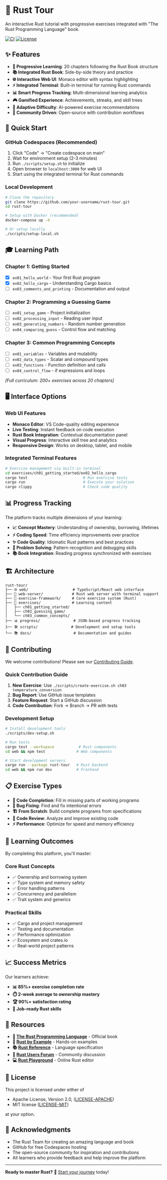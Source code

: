 # 🦀 Rust Tour

An interactive Rust tutorial with progressive exercises integrated with "The Rust Programming Language" book.

[![CI](https://github.com/your-username/rust-tour/workflows/CI/badge.svg)](https://github.com/your-username/rust-tour/actions)
[![License](https://img.shields.io/badge/license-MIT%20OR%20Apache--2.0-blue.svg)](LICENSE)

## ✨ Features

- **🎯 Progressive Learning**: 20 chapters following the Rust Book structure
- **📚 Integrated Rust Book**: Side-by-side theory and practice
- **🌐 Interactive Web UI**: Monaco editor with syntax highlighting
- **⚡ Integrated Terminal**: Built-in terminal for running Rust commands  
- **📊 Smart Progress Tracking**: Multi-dimensional learning analytics
- **🎮 Gamified Experience**: Achievements, streaks, and skill trees
- **🔄 Adaptive Difficulty**: AI-powered exercise recommendations
- **👥 Community Driven**: Open-source with contribution workflows

## 🚀 Quick Start

### GitHub Codespaces (Recommended)
1. Click "Code" → "Create codespace on main"
2. Wait for environment setup (2-3 minutes)
3. Run `./scripts/setup.sh` to initialize
4. Open browser to `localhost:3000` for web UI
5. Start using the integrated terminal for Rust commands

### Local Development
```bash
# Clone the repository
git clone https://github.com/your-username/rust-tour.git
cd rust-tour

# Setup with Docker (recommended)
docker-compose up -d

# Or setup locally
./scripts/setup-local.sh
```

## 🎓 Learning Path

### Chapter 1: Getting Started
- [x] `ex01_hello_world` - Your first Rust program
- [x] `ex02_hello_cargo` - Understanding Cargo basics
- [ ] `ex03_comments_and_printing` - Documentation and output

### Chapter 2: Programming a Guessing Game  
- [ ] `ex01_setup_game` - Project initialization
- [ ] `ex02_processing_input` - Reading user input
- [ ] `ex03_generating_numbers` - Random number generation
- [ ] `ex04_comparing_guess` - Control flow and matching

### Chapter 3: Common Programming Concepts
- [ ] `ex01_variables` - Variables and mutability
- [ ] `ex02_data_types` - Scalar and compound types
- [ ] `ex03_functions` - Function definition and calls
- [ ] `ex04_control_flow` - if expressions and loops

*[Full curriculum: 200+ exercises across 20 chapters]*

## 🖥️ Interface Options

### Web UI Features
- **Monaco Editor**: VS Code-quality editing experience
- **Live Testing**: Instant feedback on code execution
- **Rust Book Integration**: Contextual documentation panel
- **Visual Progress**: Interactive skill tree and analytics
- **Responsive Design**: Works on desktop, tablet, and mobile

### Integrated Terminal Features  
```bash
# Exercise management via built-in terminal
cd exercises/ch01_getting_started/ex02_hello_cargo
cargo test                         # Run exercise tests
cargo run                          # Execute your solution
cargo clippy                       # Check code quality
```

## 📊 Progress Tracking

The platform tracks multiple dimensions of your learning:

- **📈 Concept Mastery**: Understanding of ownership, borrowing, lifetimes
- **⚡ Coding Speed**: Time efficiency improvements over practice
- **✨ Code Quality**: Idiomatic Rust patterns and best practices
- **🎯 Problem Solving**: Pattern recognition and debugging skills
- **📚 Book Integration**: Reading progress synchronized with exercises

## 🏗️ Architecture

```
rust-tour/
├── 🌐 web/                    # TypeScript/React web interface
├── 🦀 web-server/             # Rust web server with terminal support
├── 🔧 exercise-framework/     # Core exercise system (Rust)
├── 📝 exercises/              # Learning content
│   ├── ch01_getting_started/
│   ├── ch02_guessing_game/
│   └── ch03_common_concepts/
├── 📊 progress/               # JSON-based progress tracking
├── 🛠️ scripts/               # Development and setup tools
└── 📚 docs/                   # Documentation and guides
```

## 🤝 Contributing

We welcome contributions! Please see our [Contributing Guide](CONTRIBUTING.md).

### Quick Contribution Guide
1. **New Exercise**: Use `./scripts/create-exercise.sh ch03 temperature_conversion`
2. **Bug Report**: Use GitHub issue templates
3. **Feature Request**: Start a GitHub discussion
4. **Code Contribution**: Fork → Branch → PR with tests

### Development Setup
```bash
# Install development tools
./scripts/dev-setup.sh

# Run tests
cargo test --workspace           # Rust components
cd web && npm test              # Web components

# Start development servers
cargo run --package rust-tour   # Rust backend
cd web && npm run dev           # Frontend
```

## 📋 Exercise Types

- **📝 Code Completion**: Fill in missing parts of working programs
- **🐛 Bug Fixing**: Find and fix intentional errors
- **🏗️ From Scratch**: Build complete programs from specifications  
- **👀 Code Review**: Analyze and improve existing code
- **⚡ Performance**: Optimize for speed and memory efficiency

## 🎯 Learning Outcomes

By completing this platform, you'll master:

### Core Rust Concepts
- ✅ Ownership and borrowing system
- ✅ Type system and memory safety
- ✅ Error handling patterns
- ✅ Concurrency and parallelism
- ✅ Trait system and generics

### Practical Skills  
- ✅ Cargo and project management
- ✅ Testing and documentation
- ✅ Performance optimization
- ✅ Ecosystem and crates.io
- ✅ Real-world project patterns

## 📈 Success Metrics

Our learners achieve:
- **📊 85%+ exercise completion rate**
- **⏱️ 2-week average to ownership mastery**
- **🏆 90%+ satisfaction rating**
- **💼 Job-ready Rust skills**

## 🔗 Resources

- **📖 [The Rust Programming Language](https://doc.rust-lang.org/book/)** - Official book
- **🦀 [Rust by Example](https://doc.rust-lang.org/rust-by-example/)** - Hands-on examples
- **📚 [Rust Reference](https://doc.rust-lang.org/reference/)** - Language specification
- **💬 [Rust Users Forum](https://users.rust-lang.org/)** - Community discussion
- **💻 [Rust Playground](https://play.rust-lang.org/)** - Online Rust editor

## 📄 License

This project is licensed under either of
- Apache License, Version 2.0, ([LICENSE-APACHE](LICENSE-APACHE))
- MIT license ([LICENSE-MIT](LICENSE-MIT))

at your option.

## 🙏 Acknowledgments

- The Rust Team for creating an amazing language and book
- GitHub for free Codespaces hosting
- The open-source community for inspiration and contributions
- All learners who provide feedback and help improve the platform

---

**Ready to master Rust?** 🚀 [Start your journey](https://github.com/your-username/rust-tour) today!
